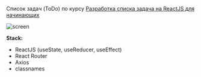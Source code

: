 Список задач (ToDo) по курсу [Разработка списка задача на ReactJS для начинающих](https://www.youtube.com/watch?v=PGZ6HtgSeio&list=PL0FGkDGJQjJGBcY_b625HqAKL4i5iNZGs)

![screen](https://user-images.githubusercontent.com/91273773/150125803-d0fbf468-e8ea-4b13-8982-305dc7add6b3.png)

**Stack:**

- ReactJS (useState, useReducer, useEffect)
- React Router
- Axios
- classnames

